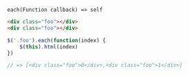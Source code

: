    each(Function callback) => self

~~~html
<div class="foo"></div>
<div class="foo"></div>
~~~

~~~js
$('.foo').each(function(index) {
    $(this).html(index)
})

// => [<div class="foo">0</div>,<div class="foo">1</div>]
~~~
